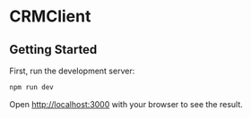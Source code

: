 # CRMClient

## Getting Started

First, run the development server:

```bash
npm run dev
```

Open [http://localhost:3000](http://localhost:3000) with your browser to see the result.
